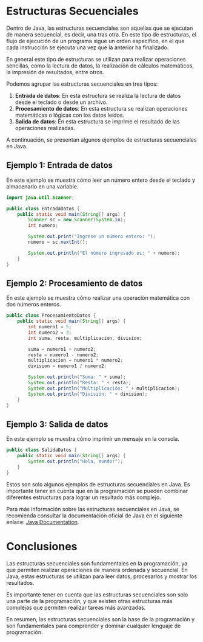 # Estructuras Secuenciales

Dentro de Java, las estructuras secuenciales son aquellas que se ejecutan de manera secuencial, es decir, una tras otra.
En este tipo de estructuras, el flujo de ejecución de un programa sigue un orden específico, en el que cada instrucción
se ejecuta una vez que la anterior ha finalizado.

En general este tipo de estructuras se utilizan para realizar operaciones sencillas, como la lectura de datos, la
realización de cálculos matemáticos, la impresión de resultados, entre otros.

Podemos agrupar las estructuras secuenciales en tres tipos:

1. **Entrada de datos**: En esta estructura se realiza la lectura de datos desde el teclado o desde un archivo.
2. **Procesamiento de datos**: En esta estructura se realizan operaciones matemáticas o lógicas con los datos leídos.
3. **Salida de datos**: En esta estructura se imprime el resultado de las operaciones realizadas.

A continuación, se presentan algunos ejemplos de estructuras secuenciales en Java.

## Ejemplo 1: Entrada de datos

En este ejemplo se muestra cómo leer un número entero desde el teclado y almacenarlo en una variable.

```java
import java.util.Scanner;

public class EntradaDatos {
    public static void main(String[] args) {
        Scanner sc = new Scanner(System.in);
        int numero;

        System.out.print("Ingrese un número entero: ");
        numero = sc.nextInt();

        System.out.println("El número ingresado es: " + numero);
    }
}
```

## Ejemplo 2: Procesamiento de datos

En este ejemplo se muestra cómo realizar una operación matemática con dos números enteros.

```java
public class ProcesamientoDatos {
    public static void main(String[] args) {
        int numero1 = 5;
        int numero2 = 3;
        int suma, resta, multiplicacion, division;

        suma = numero1 + numero2;
        resta = numero1 - numero2;
        multiplicacion = numero1 * numero2;
        division = numero1 / numero2;

        System.out.println("Suma: " + suma);
        System.out.println("Resta: " + resta);
        System.out.println("Multiplicación: " + multiplicacion);
        System.out.println("División: " + division);
    }
}
```

## Ejemplo 3: Salida de datos

En este ejemplo se muestra cómo imprimir un mensaje en la consola.

```java
public class SalidaDatos {
    public static void main(String[] args) {
        System.out.println("Hola, mundo!");
    }
}
```

Estos son solo algunos ejemplos de estructuras secuenciales en Java. Es importante tener en cuenta que en la
programación se pueden combinar diferentes estructuras para lograr un resultado más complejo.

Para más información sobre las estructuras secuenciales en Java, se recomienda consultar la documentación oficial de
Java en el siguiente enlace: [Java Documentation](https://docs.oracle.com/en/java/).

# Conclusiones

Las estructuras secuenciales son fundamentales en la programación, ya que permiten realizar operaciones de manera
ordenada y secuencial. En Java, estas estructuras se utilizan para leer datos, procesarlos y mostrar los resultados.

Es importante tener en cuenta que las estructuras secuenciales son solo una parte de la programación, y que existen
otras estructuras más complejas que permiten realizar tareas más avanzadas.

En resumen, las estructuras secuenciales son la base de la programación y son fundamentales para comprender y dominar
cualquier lenguaje de programación.